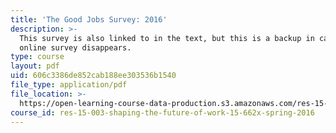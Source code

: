```yaml
---
title: 'The Good Jobs Survey: 2016'
description: >-
  This survey is also linked to in the text, but this is a backup in case the
  online survey disappears.
type: course
layout: pdf
uid: 606c3386de852cab188ee303536b1540
file_type: application/pdf
file_location: >-
  https://open-learning-course-data-production.s3.amazonaws.com/res-15-003-shaping-the-future-of-work-15-662x-spring-2016/606c3386de852cab188ee303536b1540_MITRES_15_003S16_goodjobs2016.pdf
course_id: res-15-003-shaping-the-future-of-work-15-662x-spring-2016
---
```

